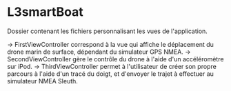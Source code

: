 # L3smartBoat
Dossier contenant les fichiers personnalisant les vues de l'application.

-> FirstViewController correspond à la vue qui affiche le déplacement du drone marin de surface, dépendant du simulateur GPS NMEA.
-> SecondViewController gère le contrôle du drone à l'aide d'un accéléromètre sur iPod.
-> ThirdViewController permet à l'utilisateur de créer son propre parcours à l'aide d'un tracé du doigt, et d'envoyer le trajet à effectuer au simulateur NMEA Sleuth.